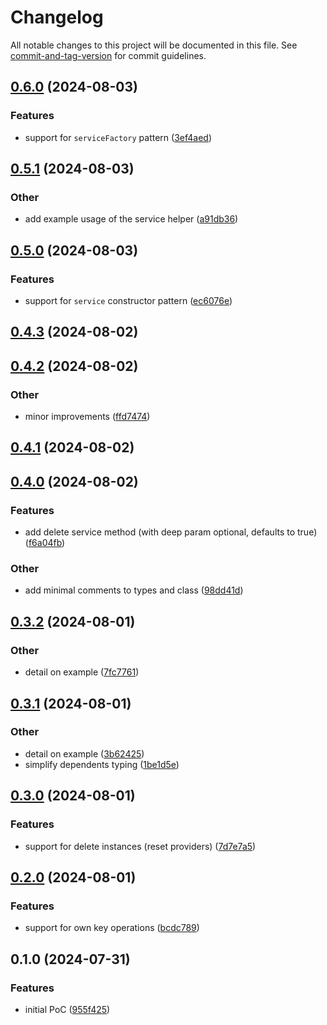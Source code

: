 # Changelog

All notable changes to this project will be documented in this file. See [commit-and-tag-version](https://github.com/absolute-version/commit-and-tag-version) for commit guidelines.

## [0.6.0](https://github.com/esroyo/bottlexs/compare/v0.5.1...v0.6.0) (2024-08-03)


### Features

* support for `serviceFactory` pattern ([3ef4aed](https://github.com/esroyo/bottlexs/commit/3ef4aed4c27896640882b7b5a608fddf23b7ab03))

## [0.5.1](https://github.com/esroyo/bottlexs/compare/v0.5.0...v0.5.1) (2024-08-03)


### Other

* add example usage of the service helper ([a91db36](https://github.com/esroyo/bottlexs/commit/a91db36db59e6d679fabd6485630a31631b37b73))

## [0.5.0](https://github.com/esroyo/bottlexs/compare/v0.4.3...v0.5.0) (2024-08-03)


### Features

* support for `service` constructor pattern ([ec6076e](https://github.com/esroyo/bottlexs/commit/ec6076ec205c8ab3161ecf4cae23649bb971e9d0))

## [0.4.3](https://github.com/esroyo/bottlexs/compare/v0.4.2...v0.4.3) (2024-08-02)

## [0.4.2](https://github.com/esroyo/bottlexs/compare/v0.4.1...v0.4.2) (2024-08-02)


### Other

* minor improvements ([ffd7474](https://github.com/esroyo/bottlexs/commit/ffd74741938a51c348498a7ec969723331cde8e7))

## [0.4.1](https://github.com/esroyo/bottlexs/compare/v0.4.0...v0.4.1) (2024-08-02)

## [0.4.0](https://github.com/esroyo/bottlexs/compare/v0.3.2...v0.4.0) (2024-08-02)


### Features

* add delete service method (with deep param optional, defaults to true) ([f6a04fb](https://github.com/esroyo/bottlexs/commit/f6a04fbede002794262754e5b5eafa8231be84b2))


### Other

* add minimal comments to types and class ([98dd41d](https://github.com/esroyo/bottlexs/commit/98dd41df696da06196bba5530f1e5a0b5e3b96a1))

## [0.3.2](https://github.com/esroyo/bottlexs/compare/v0.3.1...v0.3.2) (2024-08-01)


### Other

* detail on example ([7fc7761](https://github.com/esroyo/bottlexs/commit/7fc77614e6398e289da6901ae1b11214cca61822))

## [0.3.1](https://github.com/esroyo/bottlexs/compare/v0.3.0...v0.3.1) (2024-08-01)


### Other

* detail on example ([3b62425](https://github.com/esroyo/bottlexs/commit/3b6242531fb51a3316b9b5f558eba0482616c484))
* simplify dependents typing ([1be1d5e](https://github.com/esroyo/bottlexs/commit/1be1d5efb34a0168ac622298c2ef3be110a44ad6))

## [0.3.0](https://github.com/esroyo/bottlexs/compare/v0.2.0...v0.3.0) (2024-08-01)


### Features

* support for delete instances (reset providers) ([7d7e7a5](https://github.com/esroyo/bottlexs/commit/7d7e7a5a8c1afcebf3611919a1a10f7cd2a64033))

## [0.2.0](https://github.com/esroyo/bottlexs/compare/v0.1.0...v0.2.0) (2024-08-01)


### Features

* support for own key operations ([bcdc789](https://github.com/esroyo/bottlexs/commit/bcdc789537ff7665ff02535b41fc2ca761edaa7e))

## 0.1.0 (2024-07-31)


### Features

* initial PoC ([955f425](https://github.com/esroyo/bottlexs/commit/955f425993823225137553b440247a826d29f5b0))
